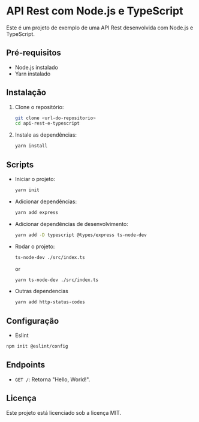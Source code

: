 # API Rest com Node.js e TypeScript

Este é um projeto de exemplo de uma API Rest desenvolvida com Node.js e TypeScript.

## Pré-requisitos

- Node.js instalado
- Yarn instalado

## Instalação

1. Clone o repositório:
   ```bash
   git clone <url-do-repositorio>
   cd api-rest-e-typescript
   ```

2. Instale as dependências:
   ```bash
   yarn install
   ```

## Scripts

- Iniciar o projeto:
  ```bash
  yarn init
  ```

- Adicionar dependências:
  ```bash
  yarn add express
  ```

- Adicionar dependências de desenvolvimento:
  ```bash
  yarn add -D typescript @types/express ts-node-dev
  ```

- Rodar o projeto:
  ```bash
  ts-node-dev ./src/index.ts
  ```
  or
  ```bash
  yarn ts-node-dev ./src/index.ts
  ```
- Outras dependencias
  ```bash
  yarn add http-status-codes
  ```
## Configuração
- Eslint
```bash
npm init @eslint/config
```
## Endpoints

- `GET /`: Retorna "Hello, World!".

## Licença

Este projeto está licenciado sob a licença MIT.